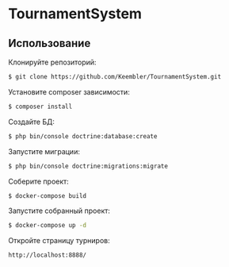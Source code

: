 # TournamentSystem


## Использование
Клонируйте репозиторий:
```sh
$ git clone https://github.com/Keembler/TournamentSystem.git
```

Установите composer зависимости:
```sh
$ composer install
``` 

Создайте БД:
```sh
$ php bin/console doctrine:database:create
``` 

Запустите миграции:
```sh
$ php bin/console doctrine:migrations:migrate
``` 

Соберите проект:
```sh
$ docker-compose build
``` 

Запустите собранный проект:
```sh
$ docker-compose up -d
``` 

Откройте страницу турниров:
```sh
http://localhost:8888/
``` 
